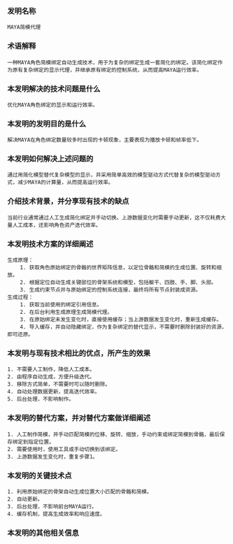 ### 发明名称
```
MAYA简模代理
```
### 术语解释

```
一种MAYA角色简模绑定自动生成技术，用于为复杂的绑定生成一套简化的绑定。该简化绑定作为原有复杂绑定的显示代理，并继承原有绑定的控制系统，从而提高MAYA运行效率。
```
### 本发明解决的技术问题是什么
```
优化MAYA角色绑定的显示和运行效率。
```

### 本发明的发明目的是什么
```
解决MAYA在角色绑定数量较多时出现的卡顿现象，主要表现为播放卡顿和帧率低下。
```

### 本发明如何解决上述问题的
```
通过用简化模型替代复杂模型的显示，并采用简单高效的模型驱动方式代替复杂的模型驱动方式，减少MAYA的计算量，从而提高运行效率。
```

### 介绍技术背景，并分享现有技术的缺点
```
当前行业通常通过人工生成简化绑定并手动切换。上游数据变化时需要手动更新，这不仅耗费大量人工成本，还影响角色资产迭代效率。
```

### 本发明技术方案的详细阐述
```
生成原理：
    1. 获取角色原始绑定的骨骼的世界矩阵信息，以定位骨骼和简模的生成位置、旋转和缩放。
    2. 根据定位自动生成关键部位的骨架系统和模型，包括躯干、四肢、手、脚、头部。
    3. 生成约束节点并与原始绑定的控制系统连接，最终将所有节点封装成资源。
生成过程：
    1. 获取当前使用的绑定引用信息。
    2. 在后台利用生成原理生成简模代理。
    3. 在原始绑定未发生变化时，直接使用缓存；当上游数据发生变化时，重新生成缓存。
    4. 导入缓存，并自动隐藏绑定，作为复杂绑定的替代显示，不需要时删除封装好的资源，即可还原。
```

### 本发明与现有技术相比的优点，所产生的效果
```
1. 不需要人工制作，降低人工成本。
2. 由程序自动生成，方便升级迭代。
3. 移除方式简单，不需要时可以随时删除。
4. 自动处理数据更新，提高迭代效率。
5. 后台处理，不影响制作。
```
### 本发明的替代方案，并对替代方案做详细阐述
```
1. 人工制作简模，并手动匹配简模的位移、旋转、缩放，手动约束或绑定简模到骨骼，最后保存绑定到指定位置。
2. 需要使用时，使用工具或手动切换到该绑定。
3. 上游数据发生变化时，重复步骤1。
```
### 本发明的关键技术点
```
1. 利用原始绑定的骨架自动生成位置大小匹配的骨骼和简模。
2. 自动更新。
3. 后台处理，不影响前台MAYA运行。
4. 缓存机制，提高生成效率和响应速度。
```
### 本发明的其他相关信息
```
```


